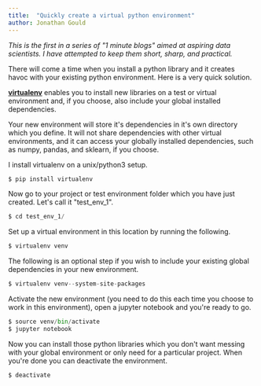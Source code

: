 ```yaml
---
title:  "Quickly create a virtual python environment"
author: Jonathan Gould
---
```


_This is the first in a series of "1 minute blogs" aimed at aspiring data scientists.  I have attempted to keep them short, sharp, and practical._

There will come a time when you install a python library and it creates havoc with your existing python environment.  Here is a very quick solution.

__[virtualenv](https://virtualenv.pypa.io/en/latest/)__ enables you to install new libraries on a test or virtual environment and, if you choose, also include your global installed dependencies.

Your new environment will store it's dependencies in it's own directory which you define.  It will not share dependencies with other virtual environments, and it can access your globally installed dependencies, such as numpy, pandas, and sklearn, if you choose.

I install virtualenv on a unix/python3 setup.

```python
$ pip install virtualenv
```


Now go to your project or test environment folder which you have just created.  Let's call it "test_env_1".
```python
$ cd test_env_1/
```

Set up a virtual environment in this location by running the following.
```python
$ virtualenv venv
```

The following is an optional step if you wish to include your existing global dependencies in your new environment.

```python
$ virtualenv venv--system-site-packages
```

Activate the new environment (you need to do this each time you choose to work in this environment), open a jupyter notebook and you're ready to go.
```python
$ source venv/bin/activate
$ jupyter notebook
```


Now you can install those python libraries which you don't want messing with your global environment or only need for a particular project.  When you're done you can deactivate the environment.
```python
$ deactivate
```



